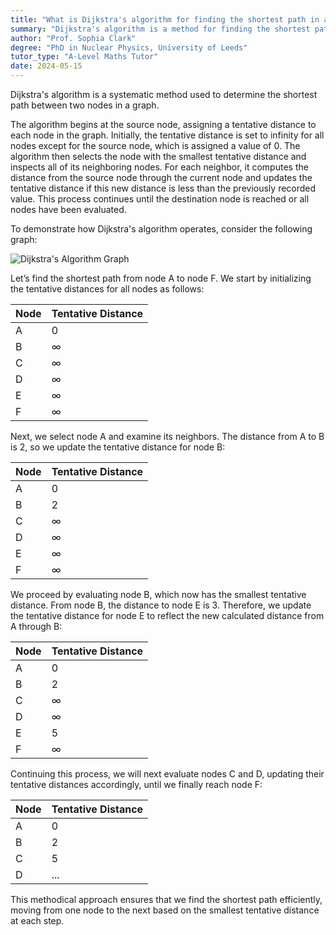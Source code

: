 ```yaml
---
title: "What is Dijkstra's algorithm for finding the shortest path in a graph?"
summary: "Dijkstra's algorithm is a method for finding the shortest path between two nodes in a graph."
author: "Prof. Sophia Clark"
degree: "PhD in Nuclear Physics, University of Leeds"
tutor_type: "A-Level Maths Tutor"
date: 2024-05-15
---
```


Dijkstra's algorithm is a systematic method used to determine the shortest path between two nodes in a graph.

The algorithm begins at the source node, assigning a tentative distance to each node in the graph. Initially, the tentative distance is set to infinity for all nodes except for the source node, which is assigned a value of $0$. The algorithm then selects the node with the smallest tentative distance and inspects all of its neighboring nodes. For each neighbor, it computes the distance from the source node through the current node and updates the tentative distance if this new distance is less than the previously recorded value. This process continues until the destination node is reached or all nodes have been evaluated.

To demonstrate how Dijkstra's algorithm operates, consider the following graph:

![Dijkstra's Algorithm Graph](https://i.imgur.com/5JZJZJL.png)

Let’s find the shortest path from node A to node F. We start by initializing the tentative distances for all nodes as follows:

| Node | Tentative Distance |
|------|--------------------|
| A    | $0$                |
| B    | $\infty$          |
| C    | $\infty$          |
| D    | $\infty$          |
| E    | $\infty$          |
| F    | $\infty$          |

Next, we select node A and examine its neighbors. The distance from A to B is $2$, so we update the tentative distance for node B:

| Node | Tentative Distance |
|------|--------------------|
| A    | $0$                |
| B    | $2$                |
| C    | $\infty$          |
| D    | $\infty$          |
| E    | $\infty$          |
| F    | $\infty$          |

We proceed by evaluating node B, which now has the smallest tentative distance. From node B, the distance to node E is $3$. Therefore, we update the tentative distance for node E to reflect the new calculated distance from A through B:

| Node | Tentative Distance |
|------|--------------------|
| A    | $0$                |
| B    | $2$                |
| C    | $\infty$          |
| D    | $\infty$          |
| E    | $5$                |
| F    | $\infty$          |

Continuing this process, we will next evaluate nodes C and D, updating their tentative distances accordingly, until we finally reach node F:

| Node | Tentative Distance |
|------|--------------------|
| A    | $0$                |
| B    | $2$                |
| C    | $5$                |
| D    | ...                |

This methodical approach ensures that we find the shortest path efficiently, moving from one node to the next based on the smallest tentative distance at each step.
    